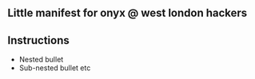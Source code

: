 
## Little manifest for onyx @ west london hackers

## Instructions

* Nested bullet
* Sub-nested bullet etc


